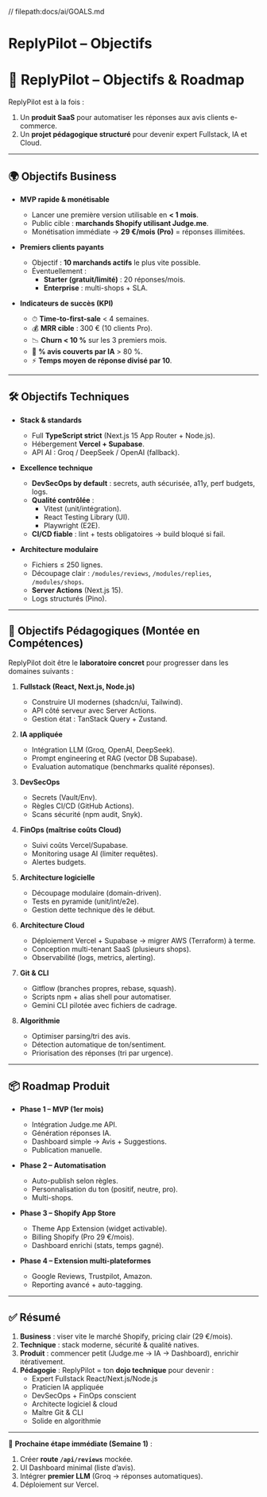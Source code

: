 // filepath:docs/ai/GOALS.md

# ReplyPilot – Objectifs

# 🚀 ReplyPilot – Objectifs & Roadmap

ReplyPilot est à la fois :

1. Un **produit SaaS** pour automatiser les réponses aux avis clients e-commerce.
2. Un **projet pédagogique structuré** pour devenir expert Fullstack, IA et Cloud.

---

## 🌍 Objectifs Business

- **MVP rapide & monétisable**
  - Lancer une première version utilisable en **< 1 mois**.
  - Public cible : **marchands Shopify utilisant Judge.me**.
  - Monétisation immédiate → **29 €/mois (Pro)** = réponses illimitées.

- **Premiers clients payants**
  - Objectif : **10 marchands actifs** le plus vite possible.
  - Éventuellement :
    - **Starter (gratuit/limité)** : 20 réponses/mois.
    - **Enterprise** : multi-shops + SLA.

- **Indicateurs de succès (KPI)**
  - ⏱ **Time-to-first-sale** < 4 semaines.
  - 💰 **MRR cible** : 300 € (10 clients Pro).
  - 📉 **Churn < 10 %** sur les 3 premiers mois.
  - 🤖 **% avis couverts par IA** > 80 %.
  - ⚡ **Temps moyen de réponse divisé par 10**.

---

## 🛠 Objectifs Techniques

- **Stack & standards**
  - Full **TypeScript strict** (Next.js 15 App Router + Node.js).
  - Hébergement **Vercel + Supabase**.
  - API AI : Groq / DeepSeek / OpenAI (fallback).

- **Excellence technique**
  - **DevSecOps by default** : secrets, auth sécurisée, a11y, perf budgets, logs.
  - **Qualité contrôlée** :
    - Vitest (unit/intégration).
    - React Testing Library (UI).
    - Playwright (E2E).
  - **CI/CD fiable** : lint + tests obligatoires → build bloqué si fail.

- **Architecture modulaire**
  - Fichiers ≤ 250 lignes.
  - Découpage clair : `/modules/reviews`, `/modules/replies`, `/modules/shops`.
  - **Server Actions** (Next.js 15).
  - Logs structurés (Pino).

---

## 🎯 Objectifs Pédagogiques (Montée en Compétences)

ReplyPilot doit être le **laboratoire concret** pour progresser dans les domaines suivants :

1. **Fullstack (React, Next.js, Node.js)**
   - Construire UI modernes (shadcn/ui, Tailwind).
   - API côté serveur avec Server Actions.
   - Gestion état : TanStack Query + Zustand.

2. **IA appliquée**
   - Intégration LLM (Groq, OpenAI, DeepSeek).
   - Prompt engineering et RAG (vector DB Supabase).
   - Evaluation automatique (benchmarks qualité réponses).

3. **DevSecOps**
   - Secrets (Vault/Env).
   - Règles CI/CD (GitHub Actions).
   - Scans sécurité (npm audit, Snyk).

4. **FinOps (maîtrise coûts Cloud)**
   - Suivi coûts Vercel/Supabase.
   - Monitoring usage AI (limiter requêtes).
   - Alertes budgets.

5. **Architecture logicielle**
   - Découpage modulaire (domain-driven).
   - Tests en pyramide (unit/int/e2e).
   - Gestion dette technique dès le début.

6. **Architecture Cloud**
   - Déploiement Vercel + Supabase → migrer AWS (Terraform) à terme.
   - Conception multi-tenant SaaS (plusieurs shops).
   - Observabilité (logs, metrics, alerting).

7. **Git & CLI**
   - Gitflow (branches propres, rebase, squash).
   - Scripts npm + alias shell pour automatiser.
   - Gemini CLI pilotée avec fichiers de cadrage.

8. **Algorithmie**
   - Optimiser parsing/tri des avis.
   - Détection automatique de ton/sentiment.
   - Priorisation des réponses (tri par urgence).

---

## 📦 Roadmap Produit

- **Phase 1 – MVP (1er mois)**
  - Intégration Judge.me API.
  - Génération réponses IA.
  - Dashboard simple → Avis + Suggestions.
  - Publication manuelle.

- **Phase 2 – Automatisation**
  - Auto-publish selon règles.
  - Personnalisation du ton (positif, neutre, pro).
  - Multi-shops.

- **Phase 3 – Shopify App Store**
  - Theme App Extension (widget activable).
  - Billing Shopify (Pro 29 €/mois).
  - Dashboard enrichi (stats, temps gagné).

- **Phase 4 – Extension multi-plateformes**
  - Google Reviews, Trustpilot, Amazon.
  - Reporting avancé + auto-tagging.

---

## ✅ Résumé

1. **Business** : viser vite le marché Shopify, pricing clair (29 €/mois).
2. **Technique** : stack moderne, sécurité & qualité natives.
3. **Produit** : commencer petit (Judge.me → IA → Dashboard), enrichir itérativement.
4. **Pédagogie** : ReplyPilot = ton **dojo technique** pour devenir :
   - Expert Fullstack React/Next.js/Node.js
   - Praticien IA appliquée
   - DevSecOps + FinOps conscient
   - Architecte logiciel & cloud
   - Maître Git & CLI
   - Solide en algorithmie

---

📌 **Prochaine étape immédiate (Semaine 1)** :

1. Créer **route `/api/reviews`** mockée.
2. UI Dashboard minimal (liste d’avis).
3. Intégrer **premier LLM** (Groq → réponses automatiques).
4. Déploiement sur Vercel.
